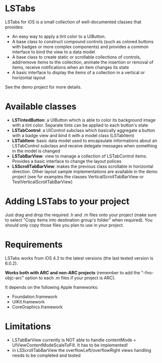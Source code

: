 LSTabs
======

LSTabs for iOS is a small collection of well-documented classes that provides:

*   An easy way to apply a tint color to a UIButton. 
*   A base class to construct compound controls (such as colored buttons with badges or more complex components) and provides a common interface to bind the view to a data model
*   A base class to create static or scrollable collections of controls, add/remove items to the collection, animate the insertion or removal of items, receive notifications when an item changes its state
*   A basic interface to display the items of a collection in a vertical or horizontal layout

See the demo project for more details.


Available classes
======

*   <b>LSTintedButton</b>: a UIButton which is able to color its background image with a tint color. Separate tints can be applied to each button's state
*   <b>LSTabControl</b>: a UIControl subclass which basically aggregate a button with a badge view and bind it with a model class (LSTabItem)
*   <b>LSTabItem</b>: basic data model used to encapsulate informations about an LSTabControl subclass and receive delegate messages when something in the model is changed
*   <b>LSTabBarView</b>: view to manage a collection of LSTabControl items. Provides a basic interface to change the layout polices
*   <b>LSScrollTabBarView</b>: makes the previous class scrollable in horizontal direction. Other layout sample implementations are available in the demo project (see for examples the classes VerticalScrollTabBarView or TestVerticalScrollTabBarView)


Adding LSTabs to your project
======

Just drag and drop the required .h and .m files onto your project (make sure to select "Copy items into destination group's folder" when required).
You should only copy those files you plan to use in your project.


Requirements
======

LSTabs works from iOS 4.3 to the latest versions (the last tested version is 6.0.2).

<b>Works both with ARC and non-ARC projects</b> (remember to add the "-fno-objc-arc" option to each .m files if your project is ARC).

It depends on the following Apple frameworks:
*   Foundation.framework
*   UIKit.framework
*   CoreGraphics.framework


Limitations
======

*   LSTabBarView currently is NOT able to handle contentMode = UIViewContentModeScaleToFill. It has to be implemented!
*   in LSScrollTabBarView the overflowLeft/overflowRight views handling needs to be completed and tested

